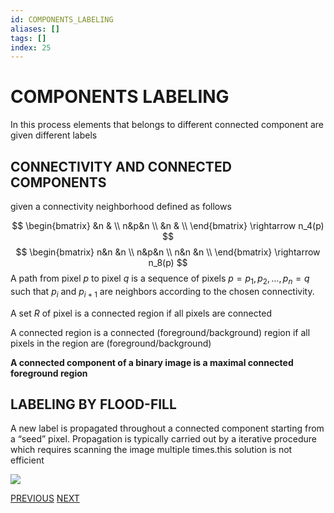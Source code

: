 ```yaml
---
id: COMPONENTS_LABELING
aliases: []
tags: []
index: 25
---
```


# COMPONENTS LABELING

In this process elements that belongs to different connected component are given different labels

## CONNECTIVITY AND CONNECTED COMPONENTS

given a connectivity neighborhood defined as follows

$$
\begin{bmatrix}
&n & \\
n&p&n \\
&n & \\
\end{bmatrix} \rightarrow n_4(p)
$$
$$
\begin{bmatrix}
n&n &n \\
n&p&n \\
n&n &n \\
\end{bmatrix} \rightarrow n_8(p)
$$
A path from pixel $p$ to pixel $q$ is a sequence of pixels $p=p_1, p_2,…,p_n=q$ such that $p_i$ and $p_{i+1}$ are neighbors according to the chosen connectivity.

A set $R$ of pixel is a connected region if all pixels are connected

A connected region is a connected (foreground/background) region if all pixels in the region are (foreground/background)

**A connected component of a binary image is a maximal connected foreground region**

## LABELING BY FLOOD-FILL

A new label is propagated throughout a connected component starting from a “seed” pixel. Propagation is typically carried out by a iterative procedure which requires scanning the image multiple times.this solution is not efficient

![](computer_vision/Pasted_image_20240303174654.png)

[PREVIOUS](pages/image_segmentation_blob_analysis/BINARY_MORPHOLOGY.md) [NEXT](computer_vision/image_segmentation_blob_analysis/BLOB_ANALYSIS.md)
